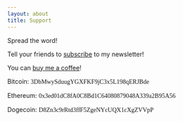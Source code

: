 ```yaml
---
layout: about
title: Support
---
```


Spread the word!

Tell your friends to [subscribe](https://subcriticalappraisal.substack.com/) to my newsletter!

You can [buy me a coffee](https://ko-fi.com/subcriticalappraisal)!

Bitcoin: <span style="font-family:'Roboto Mono';">3DbMwySduugYGXFKF9jC3x5L198qERJBde</span>

Ethereum: <span style="font-family:'Roboto Mono';">0x3ed01dC8fA0C8Bd1C64080879048A339a2B95A56</span>

Dogecoin: <span style="font-family:'Roboto Mono';">D8Zn3c9rRtd3ffF5ZgeNYcUQX1cXgZVVpP</span>
